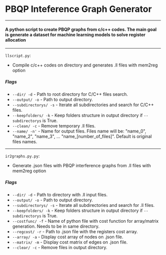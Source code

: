 # PBQP Inteference Graph Generator
---
#### A python script to create PBQP graphs from c/c++ codes. The main goal is generate a dataset for machine learning models to solve register allocation

---

`llscript.py`:
- Compile c/c++ codes on directory and generates .ll files with mem2reg option

##### Flags
- `--dir/ -d` - Path to root directory for C/C++ files search.
- `--output/ -o` - Path to output directory.
- `--subdirectorys/ -s` - Iterate all subdirectories and search for C/C++ files.
- `--keepfolders/ -k` - Keep folders structure in output directory if `--subdirectorys` is True.
- `--clean/ -c` - Remove temporary .ll files.
- `--name/ -n'` - Name for output files. Files name will be:  "name_0", "name_2", "name_3", ... "name_\[number_of_files\]". Default is original files names.

---

`ir2graphs.py.py`:
- Generate .json files with PBQP interference graphs from .ll files with mem2reg option

##### Flags
- `--dir/ -d` - Path to directory with .ll input files.
- `--output/ -o` - Path to output directory.
- `--subdirectorys/ -s` - Iterate all subdirectories and search for .ll files.
- `--keepfolders/ -k` - Keep folders structure in output directory if `--subdirectorys` is True.
- `--costfunc/ -f` - Name of python file with cost function for array/matrix generation. Needs to be in same directory.
- `--regcost/ -r` - Path to .json file with the registers cost array.
- `--array/ -a` - Display cost array of nodes on .json file.
- `--matrix/ -m` - Display cost matrix of edges on .json file.
- `--clear/ -c` - Remove files in output directory.